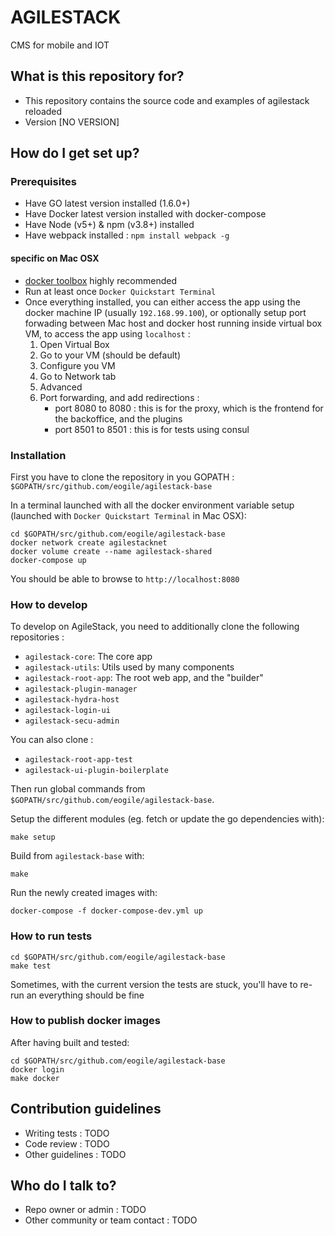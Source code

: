 # AGILESTACK #

CMS for mobile and IOT


## What is this repository for? ##

* This repository contains the source code and examples of agilestack reloaded
* Version [NO VERSION]


## How do I get set up? ##


### Prerequisites ###

* Have GO latest version installed (1.6.0+)
* Have Docker latest version installed with docker-compose
* Have Node (v5+) & npm (v3.8+) installed
* Have webpack installed : `npm install webpack -g`

#### specific on Mac OSX ####

* [docker toolbox](https://docs.docker.com/installation/mac/) highly recommended
* Run at least once `Docker Quickstart Terminal`
* Once everything installed, you can either access the app using the docker machine IP (usually `192.168.99.100`), 
  or optionally setup port forwading between Mac host and docker host running inside virtual box VM, to access the app using `localhost` :
    1. Open Virtual Box
    1. Go to your VM (should be default)
    1. Configure you VM
    1. Go to Network tab
    1. Advanced
    1. Port forwarding, and add redirections :
        * port 8080 to 8080 : this is for the proxy, which is the frontend for the backoffice, and the plugins
        * port 8501 to 8501 : this is for tests using consul


### Installation ###

First you have to clone the repository in you GOPATH : `$GOPATH/src/github.com/eogile/agilestack-base`

In a terminal launched with all the docker environment variable setup (launched with `Docker Quickstart Terminal` in Mac OSX):

    cd $GOPATH/src/github.com/eogile/agilestack-base
    docker network create agilestacknet
    docker volume create --name agilestack-shared
    docker-compose up

You should be able to browse to `http://localhost:8080`


### How to develop ###

To develop on AgileStack, you need to additionally clone the following repositories :

* `agilestack-core`: The core app
* `agilestack-utils`: Utils used by many components
* `agilestack-root-app`: The root web app, and the "builder"
* `agilestack-plugin-manager`
* `agilestack-hydra-host`
* `agilestack-login-ui`
* `agilestack-secu-admin`

You can also clone :

* `agilestack-root-app-test`
* `agilestack-ui-plugin-boilerplate`

Then run global commands from `$GOPATH/src/github.com/eogile/agilestack-base`.

Setup the different modules (eg. fetch or update the go dependencies with):

    make setup

Build from `agilestack-base` with:

    make

Run the newly created images with:

    docker-compose -f docker-compose-dev.yml up

### How to run tests ###

    cd $GOPATH/src/github.com/eogile/agilestack-base
    make test

Sometimes, with the current version the tests are stuck, you'll have to re-run an everything should be fine


### How to publish docker images ###

After having built and tested:

    cd $GOPATH/src/github.com/eogile/agilestack-base
    docker login
    make docker


## Contribution guidelines ##

* Writing tests : TODO
* Code review : TODO
* Other guidelines : TODO


## Who do I talk to? ##

* Repo owner or admin : TODO
* Other community or team contact : TODO
